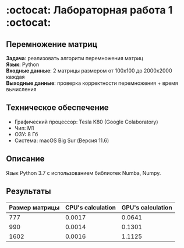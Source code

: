 # :octocat: Лабораторная работа 1 :octocat:
## Перемножение матриц
**Задача**: реализовать алгоритм перемножения матриц<br/>
**Язык**: Python<br/>
**Входные данные**: 2 матрицы размером от 100х100 до 2000х2000 каждая<br/>
**Выходные данные**: проверка корректности перемножения + время вычисления<br/>
## **Техническое обеспечение**
+ Графический процессор: Tesla K80 (Google Colaboratory)
+ Чип: M1
+ ОЗУ: 8 Гб
+ Система: macOS Big Sur (Версия 11.6)
## **Описание**
Язык Python 3.7 с использованием библиотек Numba, Numpy.

## **Результаты**
Размер матрицы | CPU's calculation | GPU's calculation
------------ | ------------- | -------------
777 | 0.0017 | 0.0641
990 | 0.0014 | 0.1301
1602 | 0.0016 | 1.1125
